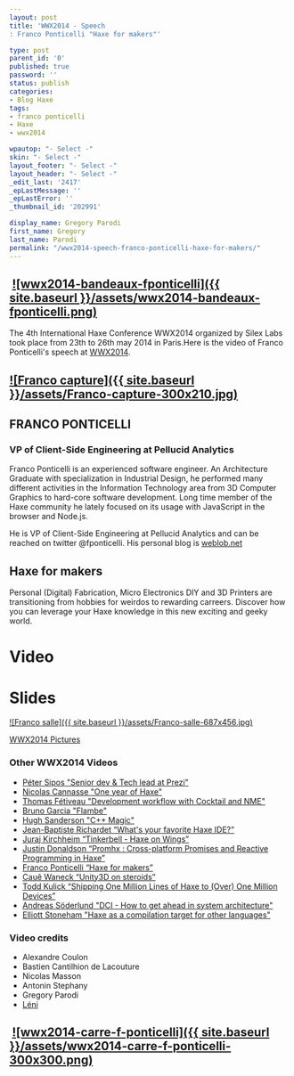 ```yaml
---
layout: post
title: 'WWX2014 - Speech
: Franco Ponticelli "Haxe for makers"'

type: post
parent_id: '0'
published: true
password: ''
status: publish
categories:
- Blog Haxe
tags:
- franco ponticelli
- Haxe
- wwx2014

wpautop: "- Select -"
skin: "- Select -"
layout_footer: "- Select -"
layout_header: "- Select -"
_edit_last: '2417'
_epLastMessage: ''
_epLastError: ''
_thumbnail_id: '202991'

display_name: Gregory Parodi
first_name: Gregory
last_name: Parodi
permalink: "/wwx2014-speech-franco-ponticelli-haxe-for-makers/"
---
```


 [![wwx2014-bandeaux-fponticelli]({{ site.baseurl }}/assets/wwx2014-bandeaux-fponticelli.png)](https://www.silexlabs.org/wp-content/uploads/2014/07/wwx2014-bandeaux-fponticelli.png)
-------------------------------------------------------------------------------------------------------------------------------------------------------------------------------------

The 4th International Haxe Conference WWX2014 organized by Silex Labs took place from 23th to 26th may 2014 in Paris.Here is the video of Franco Ponticelli's speech at [WWX2014](http://wwx.silexlabs.org/2014/ "WWX2014 Website").

[![Franco capture]({{ site.baseurl }}/assets/Franco-capture-300x210.jpg)](https://www.silexlabs.org/wp-content/uploads/2014/07/Franco-capture.jpg)
--------------------------------------------------------------------------------------------------------------------------------------------------

FRANCO PONTICELLI
-----------------

### VP of Client-Side Engineering at Pellucid Analytics

Franco Ponticelli is an experienced software engineer. An Architecture Graduate with specialization in Industrial Design, he performed many different activities in the Information Technology area from 3D Computer Graphics to hard-core software development. Long time member of the Haxe community he lately focused on its usage with JavaScript in the browser and Node.js.

He is VP of Client-Side Engineering at Pellucid Analytics and can be reached on twitter @fponticelli. His personal blog is [weblob.net](http://weblob.net/)

Haxe for makers
---------------

Personal (Digital) Fabrication, Micro Electronics DIY and 3D Printers are transitioning from hobbies for weirdos to rewarding carreers. Discover how you can leverage your Haxe knowledge in this new exciting and geeky world.

Video
=====

Slides
======



[![Franco salle]({{ site.baseurl }}/assets/Franco-salle-687x456.jpg)](https://www.silexlabs.org/wp-content/uploads/2014/07/Franco-salle.jpg)

[WWX2014 Pictures](https://www.flickr.com/photos/120854033@N02/sets/72157644567142547/)

### Other WWX2014 Videos

*   [Péter Sipos "Senior dev & Tech lead at Prezi"](https://www.silexlabs.org/?p=202977)
*   [Nicolas Cannasse "One year of Haxe"](https://www.silexlabs.org/?p=202725)
*   [Thomas Fétiveau "Development workflow with Cocktail and NME"](https://www.silexlabs.org/?p=202751)
*   [Bruno Garcia "Flambe"](https://www.silexlabs.org/?p=202765)
*   [Hugh Sanderson "C++ Magic"](https://www.silexlabs.org/?p=202807)
*   [Jean-Baptiste Richardet “What's your favorite Haxe IDE?”](https://www.silexlabs.org/?p=202957)
*   [Juraj Kirchheim “Tinkerbell - Haxe on Wings”](https://www.silexlabs.org/?p=202939)
*   [Justin Donaldson “Promhx
: Cross-platform Promises and Reactive Programming in Haxe”](https://www.silexlabs.org/?p=202971)
*   [Franco Ponticelli “Haxe for makers”](https://www.silexlabs.org/?p=202990)
*   [Cauê Waneck “Unity3D on steroids”](https://www.silexlabs.org/?p=203012)
*   [Todd Kulick “Shipping One Million Lines of Haxe to (Over) One Million Devices”](https://www.silexlabs.org/?p=203004)
*   [Andreas Söderlund "DCI - How to get ahead in system architecture"](https://www.silexlabs.org/?p=203019)
*   [Elliott Stoneham "Haxe as a compilation target for other languages"](https://www.silexlabs.org/?p=202984)

### Video credits

*   Alexandre Coulon
*   Bastien Cantilhion de Lacouture
*   Nicolas Masson
*   Antonin Stephany
*   Gregory Parodi
*   [Léni](http://www.leni.fr/ "Société Léni")

 [![wwx2014-carre-f-ponticelli]({{ site.baseurl }}/assets/wwx2014-carre-f-ponticelli-300x300.png)](https://www.silexlabs.org/wp-content/uploads/2014/07/wwx2014-carre-f-ponticelli.png)
---------------------------------------------------------------------------------------------------------------------------------------------------------------------------------------